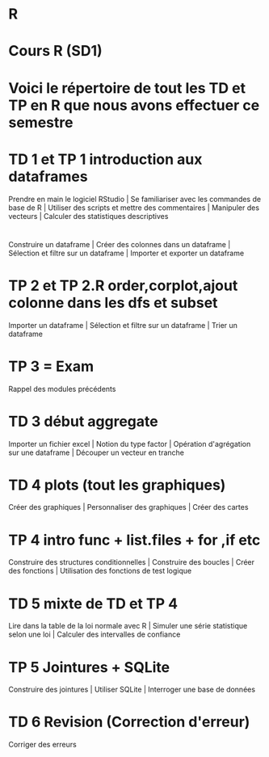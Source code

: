 # R
# Cours R (SD1) 
# Voici le répertoire de tout les TD et TP en R que nous avons effectuer ce semestre
# TD 1 et TP 1 introduction aux dataframes
Prendre en main le logiciel RStudio | Se familiariser avec les commandes de base de R | Utiliser des scripts et mettre des commentaires | Manipuler des vecteurs | Calculer des statistiques descriptives
#
Construire un dataframe | Créer des colonnes dans un dataframe | Sélection et filtre sur un dataframe | Importer et exporter un dataframe

# TP 2 et TP 2.R order,corplot,ajout colonne dans les dfs et subset
Importer un dataframe | Sélection et filtre sur un dataframe | Trier un dataframe

# TP 3 = Exam

Rappel des modules précédents

# TD 3 début aggregate
Importer un fichier excel | Notion du type factor | Opération d'agrégation sur une dataframe | Découper un vecteur en tranche

# TD 4 plots (tout les graphiques)
Créer des graphiques | Personnaliser des graphiques | Créer des cartes

# TP 4 intro func + list.files + for ,if etc
Construire des structures conditionnelles | Construire des boucles | Créer des fonctions | Utilisation des fonctions de test logique

# TD 5 mixte de TD et TP 4

Lire dans la table de la loi normale avec R | Simuler une série statistique selon une loi | Calculer des intervalles de confiance

# TP 5 Jointures + SQLite
Construire des jointures | Utiliser SQLite | Interroger une base de données

# TD 6 Revision (Correction d'erreur)
Corriger des erreurs
